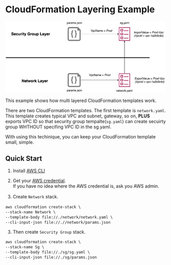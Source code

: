 # CloudFormation Layering Example

![AWS Network](./images/multi_layer_example.jpg "Network")


This example shows how multi layered CloudFormation templates work.   

There are two CloudFormation templates. The first template is `network.yaml`. This template creates typical VPC and subnet, gateway, so on, **PLUS** exports VPC ID so that security group tempalte(`sg.yaml`) can create secuirty group WHTHOUT specifing VPC ID in the sg.yaml. 

With using this techinique, you can keep your CloudFormation template small, simple. 

## Quick Start
1. Install [AWS CLI](https://aws.amazon.com/cli/?nc1=h_ls)  
2. Get your [AWS credential](https://docs.aws.amazon.com/cli/latest/userguide/cli-configure-files.html).   
If you have no idea where the AWS credential is, ask you AWS admin.

2. Create ```Network``` stack.　　
```
aws cloudformation create-stack \
--stack-name Network \
--template-body file://./network/network.yaml \
--cli-input-json file://.//network/params.json
```
3. Then create ```Security Group``` stack.
```
aws cloudformation create-stack \
--stack-name Sg \
--template-body file://./sg/sg.yaml \
--cli-input-json file://./sg/params.json
```

